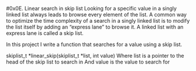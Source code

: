 #0x0E. Linear search in skip list
Looking for a specific value in a singly linked list always leads to browse every element of the list. A common way to optimize the time complexity of a search in a singly linked list is to modify the list itself by adding an “express lane” to browse it. A linked list with an express lane is called a skip list.

In this project I write a function that searches for a value using a skip list.

skiplist_t *linear_skip(skiplist_t *list, int value)
Where list is a pointer to the head of the skip list to search in
And value is the value to search for
